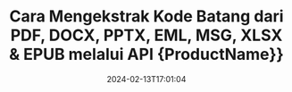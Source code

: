 ---
############################# Static ############################
layout: "auto-gen-parser"
date: 2024-02-13T17:01:04
draft: false
otherformats: 

############################# Head ############################
head_title: "Ekstrak Barcode dari Excel, Word, PDF & Dokumen Lain melalui Java API"
head_description: "GroupDocs.Parser for Java memungkinkan pengembang perangkat lunak mengekstrak Barcode dari PDF, MS Excel, Word, PowerPoint, Outlook, OneNote & dokumen lainnya di dalam Java Aplikasi."

############################# Header ############################
title: "Cara Mengekstrak Kode Batang dari PDF, DOCX, PPTX, EML, MSG, XLSX & EPUB melalui API {ProductName}}"
description: "GroupDocs.Parser for Java API memungkinkan pengembang perangkat lunak untuk mengekstrak Barcode dari PDF, Word (DOC, DOCX), Excel (XLS, XLSX), PowerPoint( PPT, { 330}), Outlook ( EML, MSG) & banyak Area Halaman dokumen lainnya."
bg_image: "https://cms.admin.containerize.com/templates/aspose/App_Themes/V3/images/bg/header1.png"
bg_overlay: false
button:
    enable: true
    icon: "fas fa-arrow-down"
    label: "Unduh Uji Coba Gratis"
    link: "https://downloads.groupdocs.com/parser/java"

############################# SubMenu ############################
submenu:
    enable: true

    left:
        img_alt: "GroupDocs.Parser for Java"
        image: "https://cms.admin.containerize.com/templates/groupdocs/images/product-logos/90x90-noborder/groupdocs-parser-java.png"
        product: "GroupDocs.Parser"
        platform: "Java"

    middle:
        button:

            # button loop
            - link: "https://apireference.groupdocs.com/parser/java"
              text: "Referensi API"

            # button loop
            - link: "https://github.com/groupdocs-parser"
              text: "Contoh Kode"

            # button loop
            - link: "https://products.groupdocs.app/parser/family"
              text: "Demo Langsung"

            # button loop
            - link: "https://purchase.groupdocs.com/pricing/parser/java"
              text: "Harga"

    right:
        link_download: "https://downloads.groupdocs.com/parser"
        link_learn: "https://docs.groupdocs.com/parser/java"
        link_buy: "https://purchase.groupdocs.com"

############################# About ############################
about:
    enable: true
    title: "Bagaimana cara Mengekstrak Kode Batang dari POT file Java API?"
    content: |
        Gambar barcode terdiri dari serangkaian garis hitam paralel dan ruang putih dengan lebar bervariasi yang dapat digunakan untuk menyandikan informasi ke dalam pola visual. Itu diperkenalkan pada 1970-an dan sekarang menjadi bagian universal dari bisnis komersial. GroupDocs.Parser for Java adalah API canggih yang memungkinkan pemrogram perangkat lunak membuat aplikasi untuk mengurai berbagai jenis dokumen dan mengekstrak teks, gambar, dan kode batang darinya. Itu sudah termasuk dukungan untuk beberapa jenis dokumen yang paling umum seperti PDF, Email, Ebooks, Microsoft Office format: Word (DOC, DOCX), PowerPoint (PPT, {330 }), format Excel (XLS, XLSX), Email (EML, MSG) dan banyak lagi. Java API telah menyertakan dukungan untuk beberapa fitur penting terkait penguraian dokumen dan ekstraksi data seperti ekstraksi teks biasa, ekstraksi teks terstruktur, ekstrak teks berformat markdown, ekstrak teks dari halaman atau area halaman tertentu, ekstrak kode batang dari dokumen, ekstrak metadata atau gambar dan banyak lagi.
        
        

############################# Steps ############################
steps:
    enable: true
    title_left: "Ekstrak kode batang dari POT di Java"
    content_left: |
        [GroupDocs.Parser for Java](/id/parser/java/) memudahkan pengembang Java untuk mengekstrak kode batang dari file POT dengan menerapkan beberapa langkah mudah.
        
        * Membuat instance objek [Parser](https://reference.groupdocs.com/net/parser/groupdocs.parser/parser) untuk dokumen awal;
        * Periksa apakah file tersebut mendukung ekstraksi kode batang;
        * Panggil metode [getBarcodes](https://reference.groupdocs.com/parser/java/com.groupdocs.parser/parser/#getBarcodes--) dan dapatkan kumpulan [PageBarcodeArea](https://reference.groupdocs.com/parser/java/com.groupdocs.parser.data/pagebarcodearea/) objek;
        * Iterasi melalui koleksi dan dapatkan nilai barcode.

    title_right: "Pelajari lebih lanjut tentang ekstraksi kode batang"
    content_right: |
        * <a href="https://docs.groupdocs.com/parser/java/extract-barcodes-from-document/">Cara mengekstrak barcode dari dokumen</a>
        * <a href="https://docs.groupdocs.com/parser/java/extract-barcodes-from-document-page/">Cara mengekstrak kode batang dari halaman dokumen</a>
        * <a href="https://docs.groupdocs.com/parser/java/extract-barcodes-from-document-page-area/">Cara mengekstrak barcode dari area halaman dokumen</a>
    
    code: |
     {{% parser/additional-styles %}}
     {{< parser/code-parser title="Cara mengekstrak kode batang dari file POT menggunakan kode contoh Java">}}

        ```java    
        // Ekstrak kode batang dari file POT menggunakan GroupDocs.Parser API
        // Buat instance kelas Parser
        try (Parser parser = new Parser(Constants.SamplePdfWithBarcodes)) {
            // // Periksa apakah file mendukung ekstraksi kode batang
            if (!parser.getFeatures().isBarcodes()) {
                System.out.println("File tidak mendukung ekstraksi kode batang.");
                return;
            }

            // {steps.code.scan}
            Iterable<PageBarcodeArea> barcodes = parser.getBarcodes();

            // Ulangi kode batang
            for (PageBarcodeArea barcode : barcodes) {
                // Cetak indeks halaman
                System.out.println("Page: " + barcode.getPage().getIndex());
                // Cetak nilai barcode
                System.out.println("Value: " + barcode.getValue());
            }
        }
        ```
     {{< /parser/code-parser >}}

############################# More ############################
more:
    enable: true
    title_left: "Persyaratan sistem"
    content_left: |
        GroupDocs.Parser for Java API didukung di semua platform dan sistem operasi utama. Sebelum menjalankan kode di bawah ini, harap pastikan bahwa Anda telah menginstal prasyarat berikut di sistem Anda.
        
        * Sistem Operasi: Microsoft Windows, Linux, MacOS
        * Lingkungan Pengembangan: NetBeans, Intellij IDEA, Eclipse, etc.
        * Kerangka kerja
        * Unduh versi terbaru GroupDocs.Parser for Java dari [Maven](https://repository.groupdocs.com/webapp/#/artifacts/browse/tree/General/repo/com/groupdocs/groupdocs-parser)

    title_right: "Mengapa Menggunakan GroupDocs.Parser for Java"
    content_right: |
        * Dukungan ekstraksi teks biasa dari dokumen yang didukung    
        * Penguraian dokumen melalui templat yang ditentukan pengguna    
        * Sepenuhnya mendukung ekstraksi teks terstruktur    
        * Pencarian teks melalui kata kunci serta ekspresi reguler    
        * Ekstrak teks yang diformat, metadata, gambar, wadah, dan lampiran    
        * Ekstrak daftar isi untuk beberapa format dokumen yang didukung    
        * Mengurai data formulir dari PDF dokumen    
        * Ekstrak hyperlink dari dokumen   

############################# Demos ############################
demos:
    enable: true
    title: "Demo Langsung - Ekstrak kode batang dari POT Online"
    content: |
       Ekstrak kode batang dari file POT sekarang juga dengan mengunjungi situs web [GroupDocs.Parser Demo Langsung](https://products.groupdocs.app/parser/barcodes/pot).
       Demo langsung memiliki manfaat berikut.
        
############################# About Formats ############################
about_formats:
    enable: true

############################# More Formats ############################
more_formats:
    enable: true
    title: "Ekstrak Barcode Dari Format Dokumen Lain"
    content: |
        Java API penguraian dokumen & kode batang untuk format file dan gambar. Ekstrak data untuk beberapa format file populer seperti yang dinyatakan di bawah ini.

############################# Back to top ###############################
back_to_top:
    enable: true
---